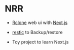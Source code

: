 # NRR
- [Rclone](https://rclone.org/) web ui with [Next.js](https://nextjs.org/)
- [restic](https://restic.net/) to Backup/restore

- Toy project to learn Next.js

